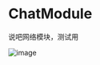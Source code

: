 # ChatModule
说吧网络模块，测试用

![image](https://wx1.sinaimg.cn/large/006T7fyngy1gtm6wzfzi5j31hc0smjxs.jpg)
